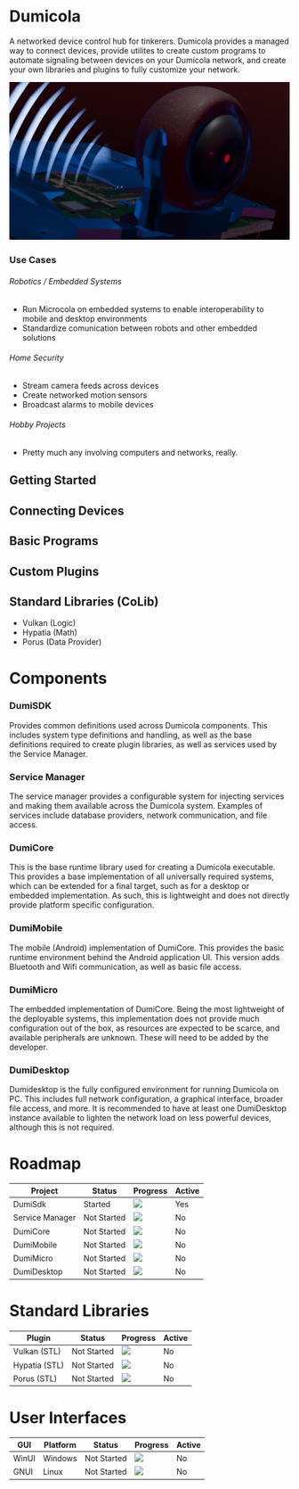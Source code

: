 # Dumicola
A networked device control hub for tinkerers. Dumicola provides a managed way to connect devices, provide utilites to create custom programs to automate signaling between devices on your Dumicola network, and create your own libraries and plugins to fully customize your network.

![](./plogo1.png)

### Use Cases
###### Robotics / Embedded Systems
* Run Microcola on embedded systems to enable interoperability to mobile and desktop environments
* Standardize comunication between robots and other embedded solutions 
###### Home Security
* Stream camera feeds across devices
* Create networked motion sensors
* Broadcast alarms to mobile devices
###### Hobby Projects
* Pretty much any involving computers and networks, really.

## Getting Started

## Connecting Devices

## Basic Programs

## Custom Plugins

## Standard Libraries (CoLib)
* Vulkan (Logic)
* Hypatia (Math)
* Porus (Data Provider)

# Components
### DumiSDK
Provides common definitions used across Dumicola components. This includes system type definitions and handling, as well as the base definitions required to create plugin libraries, as well as services used by the Service Manager.

### Service Manager
The service manager provides a configurable system for injecting services and making them available across the Dumicola system. Examples of services include database providers, network communication, and file access.

### DumiCore
This is the base runtime library used for creating a Dumicola executable. This provides a base implementation of all universally required systems, which can be extended for a final target, such as for a desktop or embedded implementation. As such, this is lightweight and does not directly provide platform specific configuration.

### DumiMobile
The mobile (Android) implementation of DumiCore. This provides the basic runtime environment behind the Android application UI. This version adds Bluetooth and Wifi communication, as well as basic file access.

### DumiMicro
The embedded implementation of DumiCore. Being the most lightweight of the deployable systems, this implementation does not provide much configuration out of the box, as resources are expected to be scarce, and available peripherals are unknown. These will need to be added by the developer.

### DumiDesktop
Dumidesktop is the fully configured environment for running Dumicola on PC. This includes full network configuration, a graphical interface, broader file access, and more. It is recommended to have at least one DumiDesktop instance available to lighten the network load on less powerful devices, although this is not required.

# Roadmap

Project | Status | Progress | Active
--------|--------|----------|-------
| DumiSdk | Started | ![](https://progress-bar.dev/0/) | Yes |
| Service Manager | Not Started | ![](https://progress-bar.dev/0/) | No |
| DumiCore | Not Started | ![](https://progress-bar.dev/0/) | No |
| DumiMobile | Not Started | ![](https://progress-bar.dev/0/) | No |
| DumiMicro | Not Started | ![](https://progress-bar.dev/0/) | No |
| DumiDesktop | Not Started | ![](https://progress-bar.dev/0/) | No |

# Standard Libraries
Plugin | Status | Progress | Active
------ | ------ | -------- | ------
| Vulkan (STL) | Not Started | ![](https://progress-bar.dev/0/) | No |
| Hypatia (STL) | Not Started | ![](https://progress-bar.dev/0/) | No |
| Porus (STL) | Not Started | ![](https://progress-bar.dev/0/) | No |

# User Interfaces
GUI | Platform | Status | Progress | Active
--- | -------- | ------ | -------- | ------
| WinUI | Windows | Not Started | ![](https://progress-bar.dev/0/) | No
| GNUI | Linux | Not Started | ![](https://progress-bar.dev/0/) | No
